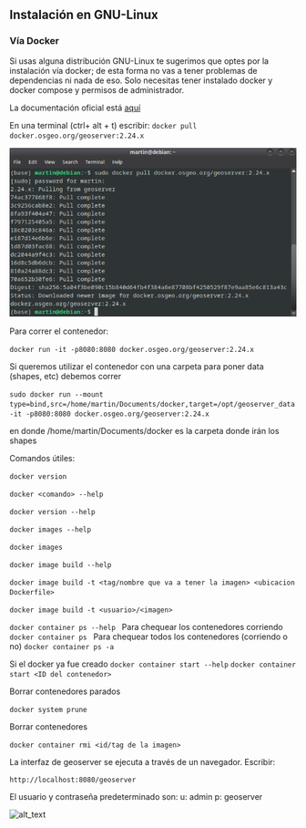 <h2>Instalación en GNU-Linux</h2>


<h3>Vía Docker</h3>


Si usas alguna distribución GNU-Linux te sugerimos que optes por la instalación vía docker; de esta forma no vas a tener problemas de dependencias ni nada de eso. Solo necesitas tener instalado docker y docker compose y permisos de administrador.

La documentación oficial está [aquí](https://docs.geoserver.org/latest/en/user/installation/docker.html)

En una terminal (ctrl+ alt + t) escribir: ```docker pull docker.osgeo.org/geoserver:2.24.x ```

![alt_text](images/Docker1.png "image_tooltip")


Para correr el contenedor: 

```docker run -it -p8080:8080 docker.osgeo.org/geoserver:2.24.x ```

Si queremos utilizar el contenedor con una carpeta para poner data (shapes, etc) debemos correr

```sudo docker run --mount type=bind,src=/home/martin/Documents/docker,target=/opt/geoserver_data -it -p8080:8080 docker.osgeo.org/geoserver:2.24.x ```

en donde /home/martin/Documents/docker es la carpeta donde irán los shapes


Comandos útiles:

```docker version```

```docker <comando> --help```

```docker version --help```

```docker images --help```

```docker images```

```docker image build --help```

```docker image build -t <tag/nombre que va a tener la imagen> <ubicacion Dockerfile>```

```docker image build -t <usuario>/<imagen> ```

```docker container ps --help ```
Para chequear los contenedores corriendo
```docker container ps ```
Para chequear todos los contenedores (corriendo o no)
```docker container ps -a```

Si el docker ya fue creado
```docker container start --help```
```docker container start <ID del contenedor>```

Borrar contenedores parados

```docker system prune```

Borrar contenedores

```docker container rmi <id/tag de la imagen>```

La interfaz de geoserver se ejecuta a través de un navegador. Escribir: 


```
http://localhost:8080/geoserver
```


El usuario y contraseña predeterminado son: u: admin p: geoserver


![alt_text](images/image1.png "image_tooltip")
